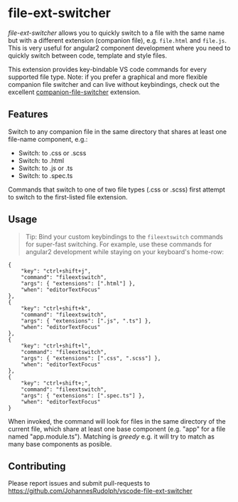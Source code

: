 # file-ext-switcher 

*file-ext-switcher* allows you to quickly switch to a file with the same name but with a different extension (companion file), e.g. `file.html` and `file.js`.
This is very useful for angular2 component development where you need to quickly switch between code, template and style files.   

This extension provides key-bindable VS code commands for every supported file type. 
Note: if you prefer a graphical and more flexible companion file switcher and can live without keybindings, check out the excellent [companion-file-switcher](https://marketplace.visualstudio.com/items?itemName=ClementVidal.companion-file-switcher) extension. 

## Features
Switch to any companion file in the same directory that shares at least one file-name component, e.g.:

* Switch: to .css or .scss
* Switch: to .html
* Switch: to .js or .ts
* Switch: to .spec.ts

Commands that switch to one of two file types (.css or .scss) first attempt to switch to the first-listed file extension. 

## Usage

> Tip: Bind your custom keybindings to the `fileextswitch` commands for super-fast switching. For example, use these commands for angular2 development while staying on your keyboard's home-row: 
```
{
    "key": "ctrl+shift+j",
    "command": "fileextswitch",
    "args": { "extensions": [".html"] }, 
    "when": "editorTextFocus"
},
{
    "key": "ctrl+shift+k",
    "command": "fileextswitch",
    "args": { "extensions": [".js", ".ts"] }, 
    "when": "editorTextFocus"
},
{
    "key": "ctrl+shift+l",
    "command": "fileextswitch",
    "args": { "extensions": [".css", ".scss"] }, 
    "when": "editorTextFocus"
},
{
    "key": "ctrl+shift+;",
    "command": "fileextswitch",
    "args": { "extensions": [".spec.ts"] }, 
    "when": "editorTextFocus"
}
```

When invoked, the command will look for files in the same directory of the current file, which share at least one base component (e.g. "app" for a file named "app.module.ts"). 
Matching is _greedy_ e.g. it will try to match as many base components as posible.

## Contributing
Please report issues and submit pull-requests to https://github.com/JohannesRudolph/vscode-file-ext-switcher